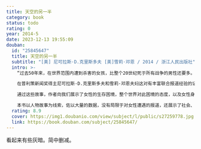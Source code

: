 ```yaml
---
title: 天空的另一半
category: book
status: todo
rating: 0
year: 2014-5
date: 2023-12-13 19:55:09
douban:
  id: "25845647"
  title: 天空的另一半
  subtitle: "[美] 尼可拉斯·D.克里斯多夫 [美]雪莉·邓恩 / 2014 / 浙江人民出版社"
  intro: >-
    “过去50年来，在世界范围内遭到杀害的女孩，比整个20世纪死于所有战争的男性还要多。仅仅因为她们的性别。”

    在普利策新闻奖得主尼可拉斯·D.克里斯多夫和雪莉·邓恩夫妇这对有丰富联合报道经验的记者伉俪的带领下，我们在本书中去亚非拉国家做了一次长途冒险旅行。在那里，我们看到性别歧视、性暴力、厌女价值观、家庭暴力、处女情结等现象，让女性犹如仍置身在18、19世纪的炼狱。我们也看到那里的女性进行了艰苦卓绝的抗争，以及如何一点小小的帮助就能改变她们的命运。

    通过这些故事，作者向我们展示了女性的生存困境，整个世界对此困境的态度，以及女性身上自我觉醒的力量。她们将绝望化为希望，勇敢争取生命尊严。

    本书以人物故事为线索，佐以大量的数据，没有局限于对女性遭遇的报道，还展示了社会、经济、文化、心理等多维度的思考。同时，本书也为那些想为世界尽一份力的人们提供了切实可行的参考。
  rating: 8.9
  cover: https://img1.doubanio.com/view/subject/l/public/s27259778.jpg
  link: https://book.douban.com/subject/25845647/
---
```


看起来有些灰暗。简中删减。
